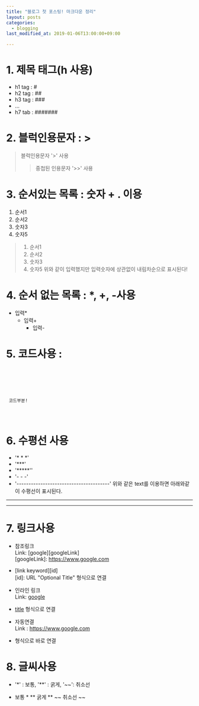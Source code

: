 ```yaml
---
title: "블로그 첫 포스팅! 마크다운 정리"
layout: posts
categories:
  - blogging
last_modified_at: 2019-01-06T13:00:00+09:00

---
```


# 1. 제목 태그(h 사용)
  - h1 tag : #
  - h2 tag : ##
  - h3 tag : ###
  - ...
  - h7 tab : #######

# 2. 블럭인용문자 : >
> 블럭인용문자 '>' 사용
>> 중첩된 인용문자 '>>' 사용

# 3. 순서있는 목록 : 숫자 + . 이용
1. 순서1
2. 순서2
3. 숫자3
5. 숫자5

> 1. 순서1
> 2. 순서2
> 3. 숫자3
> 5. 숫자5
위와 같이 입력했지만 입력숫자에 상관없이 내림차순으로 표시된다!



# 4. 순서 없는 목록 : *, +, -사용
* 입력*
  + 입력+
    - 입력-

# 5. 코드사용 : <pre><code></code></pre>
<pre>
  <code>
    <p> 코드부분! </p>
  </code>
</pre>

# 6. 수평선 사용
  - '* * *'
  - '***'
  - '*****''
  - '- - -'
  - '---------------------------------------'
위와 같은 text를 이용하면 아래와같이 수평선이 표시된다.

* * *
***

# 7. 링크사용
* 참조링크 <br>
Link: [google][googleLink] <br>
[googleLink]: https://www.google.com <br>
- [link keyword][id] <br>
  [id]: URL "Optional Title" 형식으로 연결

* 인라인 링크<br>
Link: [google](<https://www.google.com>)
- [title](<link>) 형식으로 연결

* 자동연결<br>
Link : <https://www.google.com>
- <link> 형식으로 바로 연결

# 8. 글씨사용
  - '*' : 보통, '**' : 굵게, '~~': 취소선
* 보통 *
** 굵게 **
~~ 취소선 ~~
